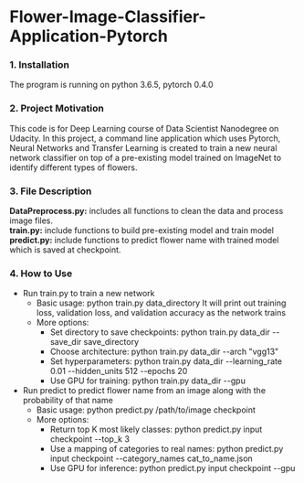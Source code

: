 # Flower-Image-Classifier-Application-Pytorch

### 1. Installation
The program is running on python 3.6.5, pytorch 0.4.0

### 2. Project Motivation
This code is for Deep Learning course of Data Scientist Nanodegree on Udacity. In this project, a command line application which uses Pytorch, Neural Networks and Transfer Learning is created to train a new neural network classifier on top of a pre-existing model trained on ImageNet to identify different types of flowers.

### 3. File Description
**DataPreprocess.py:** includes all functions to clean the data and process image files. </br>
**train.py:** include functions to build pre-existing model and train model</br>
**predict.py:** include functions to predict flower name with trained model which is saved at checkpoint. </br>
### 4. How to Use
* Run train.py to train a new network
  * Basic usage: python train.py data_directory
  It will print out training loss, validation loss, and validation accuracy as the network trains
  * More options:
    * Set directory to save checkpoints: python train.py data_dir --save_dir save_directory
    * Choose architecture: python train.py data_dir --arch "vgg13"
    * Set hyperparameters: python train.py data_dir --learning_rate 0.01 --hidden_units 512 --epochs 20
    * Use GPU for training: python train.py data_dir --gpu
* Run predict to predict flower name from an image along with the probability of that name
  * Basic usage: python predict.py /path/to/image checkpoint
  * More options:
    * Return top K most likely classes: python predict.py input checkpoint --top_k 3
    * Use a mapping of categories to real names: python predict.py input checkpoint --category_names cat_to_name.json
    * Use GPU for inference: python predict.py input checkpoint --gpu
